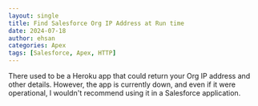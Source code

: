 ```yaml
---
layout: single
title: Find Salesforce Org IP Address at Run time
date: 2024-07-18
author: ehsan
categories: Apex
tags: [Salesforce, Apex, HTTP]
---
```


There used to be a Heroku app that could return your Org IP address and other details. However, the app is currently down, and even if it were operational, I wouldn't recommend using it in a Salesforce application.
